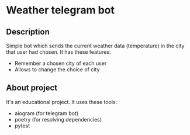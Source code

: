 # Weather telegram bot

## Description
Simple bot which sends the current weather data (temperature) in the city that user had chosen.
It has these features:
- Remember a chosen city of each user
- Allows to change the choice of city

## About project
It's an educational project. It uses these tools:
- aiogram (for telegram bot)
- poetry (for resolving dependencies)
- pytest
